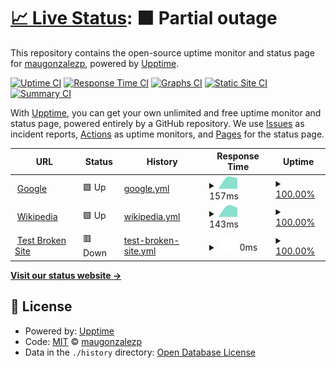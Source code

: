 # [📈 Live Status](https://maugonzalezp.github.io/status-portafolio): <!--live status--> **🟧 Partial outage**

This repository contains the open-source uptime monitor and status page for [maugonzalezp](maugp.ga), powered by [Upptime](https://github.com/upptime/upptime).

[![Uptime CI](https://github.com/maugonzalezp/status-portafolio/workflows/Uptime%20CI/badge.svg)](https://github.com/maugonzalezp/status-portafolio/actions?query=workflow%3A%22Uptime+CI%22)
[![Response Time CI](https://github.com/maugonzalezp/status-portafolio/workflows/Response%20Time%20CI/badge.svg)](https://github.com/maugonzalezp/status-portafolio/actions?query=workflow%3A%22Response+Time+CI%22)
[![Graphs CI](https://github.com/maugonzalezp/status-portafolio/workflows/Graphs%20CI/badge.svg)](https://github.com/maugonzalezp/status-portafolio/actions?query=workflow%3A%22Graphs+CI%22)
[![Static Site CI](https://github.com/maugonzalezp/status-portafolio/workflows/Static%20Site%20CI/badge.svg)](https://github.com/maugonzalezp/status-portafolio/actions?query=workflow%3A%22Static+Site+CI%22)
[![Summary CI](https://github.com/maugonzalezp/status-portafolio/workflows/Summary%20CI/badge.svg)](https://github.com/maugonzalezp/status-portafolio/actions?query=workflow%3A%22Summary+CI%22)

With [Upptime](https://upptime.js.org), you can get your own unlimited and free uptime monitor and status page, powered entirely by a GitHub repository. We use [Issues](https://github.com/maugonzalezp/status-portafolio/issues) as incident reports, [Actions](https://github.com/maugonzalezp/status-portafolio/actions) as uptime monitors, and [Pages](https://maugonzalezp.github.io/status-portafolio) for the status page.

<!--start: status pages-->
<!-- This summary is generated by Upptime (https://github.com/upptime/upptime) -->
<!-- Do not edit this manually, your changes will be overwritten -->
<!-- prettier-ignore -->
| URL | Status | History | Response Time | Uptime |
| --- | ------ | ------- | ------------- | ------ |
| <img alt="" src="https://favicons.githubusercontent.com/www.google.com" height="13"> [Google](https://www.google.com) | 🟩 Up | [google.yml](https://github.com/maugonzalezp/status-portafolio/commits/HEAD/history/google.yml) | <details><summary><img alt="Response time graph" src="./graphs/google/response-time-week.png" height="20"> 157ms</summary><br><a href="https://status.maugp.ga/history/google"><img alt="Response time 157" src="https://img.shields.io/endpoint?url=https%3A%2F%2Fraw.githubusercontent.com%2Fmaugonzalezp%2Fstatus-portafolio%2FHEAD%2Fapi%2Fgoogle%2Fresponse-time.json"></a><br><a href="https://status.maugp.ga/history/google"><img alt="24-hour response time 157" src="https://img.shields.io/endpoint?url=https%3A%2F%2Fraw.githubusercontent.com%2Fmaugonzalezp%2Fstatus-portafolio%2FHEAD%2Fapi%2Fgoogle%2Fresponse-time-day.json"></a><br><a href="https://status.maugp.ga/history/google"><img alt="7-day response time 157" src="https://img.shields.io/endpoint?url=https%3A%2F%2Fraw.githubusercontent.com%2Fmaugonzalezp%2Fstatus-portafolio%2FHEAD%2Fapi%2Fgoogle%2Fresponse-time-week.json"></a><br><a href="https://status.maugp.ga/history/google"><img alt="30-day response time 157" src="https://img.shields.io/endpoint?url=https%3A%2F%2Fraw.githubusercontent.com%2Fmaugonzalezp%2Fstatus-portafolio%2FHEAD%2Fapi%2Fgoogle%2Fresponse-time-month.json"></a><br><a href="https://status.maugp.ga/history/google"><img alt="1-year response time 157" src="https://img.shields.io/endpoint?url=https%3A%2F%2Fraw.githubusercontent.com%2Fmaugonzalezp%2Fstatus-portafolio%2FHEAD%2Fapi%2Fgoogle%2Fresponse-time-year.json"></a></details> | <details><summary><a href="https://status.maugp.ga/history/google">100.00%</a></summary><a href="https://status.maugp.ga/history/google"><img alt="All-time uptime 100.00%" src="https://img.shields.io/endpoint?url=https%3A%2F%2Fraw.githubusercontent.com%2Fmaugonzalezp%2Fstatus-portafolio%2FHEAD%2Fapi%2Fgoogle%2Fuptime.json"></a><br><a href="https://status.maugp.ga/history/google"><img alt="24-hour uptime 100.00%" src="https://img.shields.io/endpoint?url=https%3A%2F%2Fraw.githubusercontent.com%2Fmaugonzalezp%2Fstatus-portafolio%2FHEAD%2Fapi%2Fgoogle%2Fuptime-day.json"></a><br><a href="https://status.maugp.ga/history/google"><img alt="7-day uptime 100.00%" src="https://img.shields.io/endpoint?url=https%3A%2F%2Fraw.githubusercontent.com%2Fmaugonzalezp%2Fstatus-portafolio%2FHEAD%2Fapi%2Fgoogle%2Fuptime-week.json"></a><br><a href="https://status.maugp.ga/history/google"><img alt="30-day uptime 100.00%" src="https://img.shields.io/endpoint?url=https%3A%2F%2Fraw.githubusercontent.com%2Fmaugonzalezp%2Fstatus-portafolio%2FHEAD%2Fapi%2Fgoogle%2Fuptime-month.json"></a><br><a href="https://status.maugp.ga/history/google"><img alt="1-year uptime 100.00%" src="https://img.shields.io/endpoint?url=https%3A%2F%2Fraw.githubusercontent.com%2Fmaugonzalezp%2Fstatus-portafolio%2FHEAD%2Fapi%2Fgoogle%2Fuptime-year.json"></a></details>
| <img alt="" src="https://favicons.githubusercontent.com/en.wikipedia.org" height="13"> [Wikipedia](https://en.wikipedia.org) | 🟩 Up | [wikipedia.yml](https://github.com/maugonzalezp/status-portafolio/commits/HEAD/history/wikipedia.yml) | <details><summary><img alt="Response time graph" src="./graphs/wikipedia/response-time-week.png" height="20"> 143ms</summary><br><a href="https://status.maugp.ga/history/wikipedia"><img alt="Response time 143" src="https://img.shields.io/endpoint?url=https%3A%2F%2Fraw.githubusercontent.com%2Fmaugonzalezp%2Fstatus-portafolio%2FHEAD%2Fapi%2Fwikipedia%2Fresponse-time.json"></a><br><a href="https://status.maugp.ga/history/wikipedia"><img alt="24-hour response time 143" src="https://img.shields.io/endpoint?url=https%3A%2F%2Fraw.githubusercontent.com%2Fmaugonzalezp%2Fstatus-portafolio%2FHEAD%2Fapi%2Fwikipedia%2Fresponse-time-day.json"></a><br><a href="https://status.maugp.ga/history/wikipedia"><img alt="7-day response time 143" src="https://img.shields.io/endpoint?url=https%3A%2F%2Fraw.githubusercontent.com%2Fmaugonzalezp%2Fstatus-portafolio%2FHEAD%2Fapi%2Fwikipedia%2Fresponse-time-week.json"></a><br><a href="https://status.maugp.ga/history/wikipedia"><img alt="30-day response time 143" src="https://img.shields.io/endpoint?url=https%3A%2F%2Fraw.githubusercontent.com%2Fmaugonzalezp%2Fstatus-portafolio%2FHEAD%2Fapi%2Fwikipedia%2Fresponse-time-month.json"></a><br><a href="https://status.maugp.ga/history/wikipedia"><img alt="1-year response time 143" src="https://img.shields.io/endpoint?url=https%3A%2F%2Fraw.githubusercontent.com%2Fmaugonzalezp%2Fstatus-portafolio%2FHEAD%2Fapi%2Fwikipedia%2Fresponse-time-year.json"></a></details> | <details><summary><a href="https://status.maugp.ga/history/wikipedia">100.00%</a></summary><a href="https://status.maugp.ga/history/wikipedia"><img alt="All-time uptime 100.00%" src="https://img.shields.io/endpoint?url=https%3A%2F%2Fraw.githubusercontent.com%2Fmaugonzalezp%2Fstatus-portafolio%2FHEAD%2Fapi%2Fwikipedia%2Fuptime.json"></a><br><a href="https://status.maugp.ga/history/wikipedia"><img alt="24-hour uptime 100.00%" src="https://img.shields.io/endpoint?url=https%3A%2F%2Fraw.githubusercontent.com%2Fmaugonzalezp%2Fstatus-portafolio%2FHEAD%2Fapi%2Fwikipedia%2Fuptime-day.json"></a><br><a href="https://status.maugp.ga/history/wikipedia"><img alt="7-day uptime 100.00%" src="https://img.shields.io/endpoint?url=https%3A%2F%2Fraw.githubusercontent.com%2Fmaugonzalezp%2Fstatus-portafolio%2FHEAD%2Fapi%2Fwikipedia%2Fuptime-week.json"></a><br><a href="https://status.maugp.ga/history/wikipedia"><img alt="30-day uptime 100.00%" src="https://img.shields.io/endpoint?url=https%3A%2F%2Fraw.githubusercontent.com%2Fmaugonzalezp%2Fstatus-portafolio%2FHEAD%2Fapi%2Fwikipedia%2Fuptime-month.json"></a><br><a href="https://status.maugp.ga/history/wikipedia"><img alt="1-year uptime 100.00%" src="https://img.shields.io/endpoint?url=https%3A%2F%2Fraw.githubusercontent.com%2Fmaugonzalezp%2Fstatus-portafolio%2FHEAD%2Fapi%2Fwikipedia%2Fuptime-year.json"></a></details>
| <img alt="" src="https://favicons.githubusercontent.com/thissitedoesnotexist.koj.co" height="13"> [Test Broken Site](https://thissitedoesnotexist.koj.co) | 🟥 Down | [test-broken-site.yml](https://github.com/maugonzalezp/status-portafolio/commits/HEAD/history/test-broken-site.yml) | <details><summary><img alt="Response time graph" src="./graphs/test-broken-site/response-time-week.png" height="20"> 0ms</summary><br><a href="https://status.maugp.ga/history/test-broken-site"><img alt="Response time 0" src="https://img.shields.io/endpoint?url=https%3A%2F%2Fraw.githubusercontent.com%2Fmaugonzalezp%2Fstatus-portafolio%2FHEAD%2Fapi%2Ftest-broken-site%2Fresponse-time.json"></a><br><a href="https://status.maugp.ga/history/test-broken-site"><img alt="24-hour response time 0" src="https://img.shields.io/endpoint?url=https%3A%2F%2Fraw.githubusercontent.com%2Fmaugonzalezp%2Fstatus-portafolio%2FHEAD%2Fapi%2Ftest-broken-site%2Fresponse-time-day.json"></a><br><a href="https://status.maugp.ga/history/test-broken-site"><img alt="7-day response time 0" src="https://img.shields.io/endpoint?url=https%3A%2F%2Fraw.githubusercontent.com%2Fmaugonzalezp%2Fstatus-portafolio%2FHEAD%2Fapi%2Ftest-broken-site%2Fresponse-time-week.json"></a><br><a href="https://status.maugp.ga/history/test-broken-site"><img alt="30-day response time 0" src="https://img.shields.io/endpoint?url=https%3A%2F%2Fraw.githubusercontent.com%2Fmaugonzalezp%2Fstatus-portafolio%2FHEAD%2Fapi%2Ftest-broken-site%2Fresponse-time-month.json"></a><br><a href="https://status.maugp.ga/history/test-broken-site"><img alt="1-year response time 0" src="https://img.shields.io/endpoint?url=https%3A%2F%2Fraw.githubusercontent.com%2Fmaugonzalezp%2Fstatus-portafolio%2FHEAD%2Fapi%2Ftest-broken-site%2Fresponse-time-year.json"></a></details> | <details><summary><a href="https://status.maugp.ga/history/test-broken-site">100.00%</a></summary><a href="https://status.maugp.ga/history/test-broken-site"><img alt="All-time uptime 100.00%" src="https://img.shields.io/endpoint?url=https%3A%2F%2Fraw.githubusercontent.com%2Fmaugonzalezp%2Fstatus-portafolio%2FHEAD%2Fapi%2Ftest-broken-site%2Fuptime.json"></a><br><a href="https://status.maugp.ga/history/test-broken-site"><img alt="24-hour uptime 100.00%" src="https://img.shields.io/endpoint?url=https%3A%2F%2Fraw.githubusercontent.com%2Fmaugonzalezp%2Fstatus-portafolio%2FHEAD%2Fapi%2Ftest-broken-site%2Fuptime-day.json"></a><br><a href="https://status.maugp.ga/history/test-broken-site"><img alt="7-day uptime 100.00%" src="https://img.shields.io/endpoint?url=https%3A%2F%2Fraw.githubusercontent.com%2Fmaugonzalezp%2Fstatus-portafolio%2FHEAD%2Fapi%2Ftest-broken-site%2Fuptime-week.json"></a><br><a href="https://status.maugp.ga/history/test-broken-site"><img alt="30-day uptime 100.00%" src="https://img.shields.io/endpoint?url=https%3A%2F%2Fraw.githubusercontent.com%2Fmaugonzalezp%2Fstatus-portafolio%2FHEAD%2Fapi%2Ftest-broken-site%2Fuptime-month.json"></a><br><a href="https://status.maugp.ga/history/test-broken-site"><img alt="1-year uptime 100.00%" src="https://img.shields.io/endpoint?url=https%3A%2F%2Fraw.githubusercontent.com%2Fmaugonzalezp%2Fstatus-portafolio%2FHEAD%2Fapi%2Ftest-broken-site%2Fuptime-year.json"></a></details>

<!--end: status pages-->

[**Visit our status website →**](https://maugonzalezp.github.io/status-portafolio)

## 📄 License

- Powered by: [Upptime](https://github.com/upptime/upptime)
- Code: [MIT](./LICENSE) © [maugonzalezp](maugp.ga)
- Data in the `./history` directory: [Open Database License](https://opendatacommons.org/licenses/odbl/1-0/)
